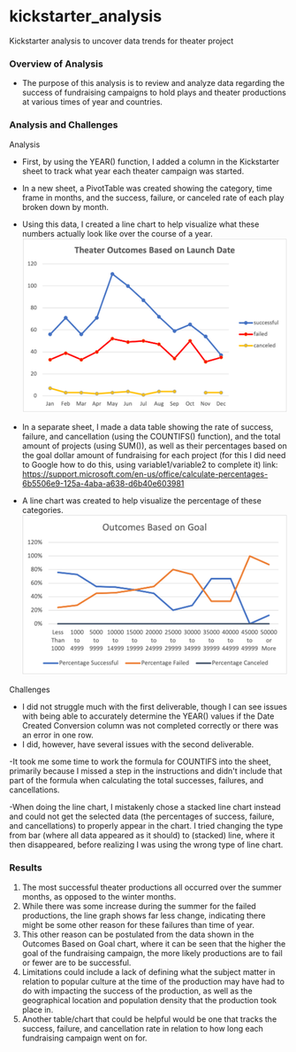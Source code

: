 # kickstarter_analysis
Kickstarter analysis to uncover data trends for theater project


### Overview of Analysis
* The purpose of this analysis is to review and analyze data regarding the success of fundraising campaigns to hold plays and theater productions at various times of year and countries.


### Analysis and Challenges

Analysis
* First, by using the YEAR() function, I added a column in the Kickstarter sheet to track what year each theater campaign was started.
* In a new sheet, a PivotTable was created showing the category, time frame in months, and the success, failure, or canceled rate of each play broken down by month.
* Using this data, I created a line chart to help visualize what these numbers actually look like over the course of a year.
![Theater_Outcomes_vs_Launch](Theater_Outcomes_vs_Launch.png)

* In a separate sheet, I made a data table showing the rate of success, failure, and cancellation (using the COUNTIFS() function), and the total amount of projects (using SUM()), as well as their percentages based on the goal dollar amount of fundraising for each project (for this I did need to Google how to do this, using variable1/variable2 to complete it)
link: https://support.microsoft.com/en-us/office/calculate-percentages-6b5506e9-125a-4aba-a638-d6b40e603981
* A line chart was created to help visualize the percentage of these categories.
![Outcomes_vs_Goals](Outcomes_vs_Goals.png)

Challenges
* I did not struggle much with the first deliverable, though I can see issues with being able to accurately determine the YEAR() values if the Date Created Conversion column was not completed correctly or there was an error in one row.
* I did, however, have several issues with the second deliverable.
 
-It took me some time to work the formula for COUNTIFS into the sheet, primarily because I missed a step in the instructions and didn't include that part of the formula when calculating the total successes, failures, and cancellations.

-When doing the line chart, I mistakenly chose a stacked line chart instead and could not get the selected data (the percentages of success, failure, and cancellations) to properly appear in the chart. I tried changing the type from bar (where all data appeared as it should) to (stacked) line, where it then disappeared, before realizing I was using the wrong type of line chart.


### Results
1) The most successful theater productions all occurred over the summer months, as opposed to the winter months.
2) While there was some increase during the summer for the failed productions, the line graph shows far less change, indicating there might be some other reason for these failures than time of year.
3) This other reason can be postulated from the data shown in the Outcomes Based on Goal chart, where it can be seen that the higher the goal of the fundraising campaign, the more likely productions are to fail or fewer are to be successful.
4) Limitations could include a lack of defining what the subject matter in relation to popular culture at the time of the production may have had to do with impacting the success of the production, as well as the geographical location and population density that the production took place in.
5) Another table/chart that could be helpful would be one that tracks the success, failure, and cancellation rate in relation to how long each fundraising campaign went on for.
